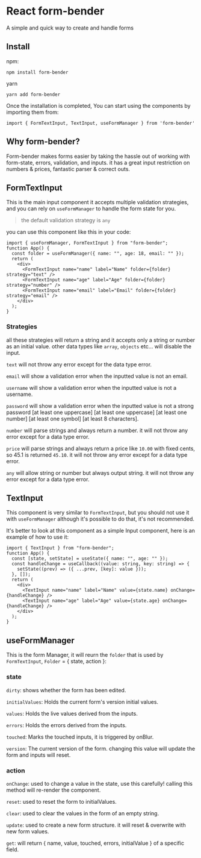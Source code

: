 # React form-bender

A simple and quick way to create and handle forms

## Install

npm:

```
npm install form-bender
```

yarn

```
yarn add form-bender
```

Once the installation is completed, You can start using the components by importing them from:

```
import { FormTextInput, TextInput, useFormManager } from 'form-bender'
```

## Why form-bender?

Form-bender makes forms easier by taking the hassle out of working with form-state, errors, validation, and inputs. it has a great input restriction on numbers & prices, fantastic parser & correct outs.

## FormTextInput

This is the main input component it accepts multiple validation strategies, and you can rely on `useFormManager` to handle the form state for you.

> the default validation strategy is `any`

you can use this component like this in your code:

```
import { useFormManager, FormTextInput } from "form-bender";
function App() {
  const folder = useFormManager({ name: "", age: 18, email: "" });
  return (
    <div>
      <FormTextInput name="name" label="Name" folder={folder} strategy="text" />
      <FormTextInput name="age" label="Age" folder={folder} strategy="number" />
      <FormTextInput name="email" label="Email" folder={folder} strategy="email" />
    </div>
  );
}
```

### Strategies

all these strategies will return a string and it accepts only a string or number as an initial value.
other data types like `array`, `objects` etc... will disable the input.

`text` will not throw any error except for the data type error.

`email` will show a validation error when the inputted value is not an email.

`username` will show a validation error when the inputted value is not a username.

`password` will show a validation error when the inputted value is not a strong password [at least one uppercase] [at least one uppercase] [at least one number] [at least one symbol] [at least 8 characters].

`number` will parse strings and always return a number. it will not throw any error except for a data type error.

`price` will parse strings and always return a price like `10.00` with fixed cents, so 45.1 is returned `45.10`. it will not throw any error except for a data type error.

`any` will allow string or number but always output string. it will not throw any error except for a data type error.

## TextInput

This component is very similar to `FormTextInput`, but you should not use it with `useFormManager` although it's possible to do that, it's not recommended.

It's better to look at this component as a simple Input component, here is an example of how to use it:

```
import { TextInput } from "form-bender";
function App() {
  const [state, setState] = useState({ name: "", age: "" });
  const handleChange = useCallback((value: string, key: string) => {
    setState((prev) => ({ ...prev, [key]: value }));
  }, []);
  return (
    <div>
      <TextInput name="name" label="Name" value={state.name} onChange={handleChange} />
      <TextInput name="age" label="Age" value={state.age} onChange={handleChange} />
    </div>
  );
}
```

## useFormManager

This is the form Manager, it will reurn the `folder` that is used by `FormTextInput`, `Folder` = { state, action }:

### state

`dirty`: shows whether the form has been edited.

`initialValues`: Holds the current form's version initial values.

`values`: Holds the live values derived from the inputs.

`errors`: Holds the errors derived from the inputs.

`touched`: Marks the touched inputs, it is triggered by onBlur.

`version`: The current version of the form. changing this value will update the form and inputs will reset.

### action

`onChange`: used to change a value in the state, use this carefully! calling this method will re-render the component.

`reset`: used to reset the form to initialValues.

`clear`: used to clear the values in the form of an empty string.

`update`: used to create a new form structure. it will reset & overwrite with new form values.

`get`: will return { name, value, touched, errors, initialValue } of a specific field.
